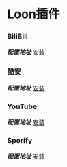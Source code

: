 # Loon插件


### BiliBili
***配置地址*** [安装](https://www.nsloon.com/openloon/import?plugin=https://github.com/z-jinke/loon/raw/refs/heads/main/Plugin/BiliBili) 
### 酷安
***配置地址*** [安装](https://www.nsloon.com/openloon/import?plugin=https://github.com/z-jinke/loon/raw/refs/heads/main/Plugin/Coolapk)
### YouTube
***配置地址*** [安装](https://www.nsloon.com/openloon/import?plugin=https://github.com/z-jinke/loon/raw/refs/heads/main/Plugin/YouTube)
### Sporify
***配置地址*** [安装](https://www.nsloon.com/openloon/import?plugin=https://github.com/z-jinke/loon/raw/refs/heads/main/Plugin/Spotify)

